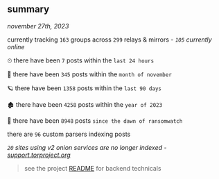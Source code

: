 
## summary
_november 27th, 2023_

currently tracking `163` groups across `299` relays & mirrors - _`105` currently online_

⏲ there have been `7` posts within the `last 24 hours`

🦈 there have been `345` posts within the `month of november`

🪐 there have been `1358` posts within the `last 90 days`

🏚 there have been `4258` posts within the `year of 2023`

🦕 there have been `8948` posts `since the dawn of ransomwatch`

there are `96` custom parsers indexing posts

_`20` sites using v2 onion services are no longer indexed - [support.torproject.org](https://support.torproject.org/onionservices/v2-deprecation/)_

> see the project [README](https://github.com/joshhighet/ransomwatch#ransomwatch--) for backend technicals
